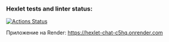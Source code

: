 ### Hexlet tests and linter status:
[![Actions Status](https://github.com/Denver1987/frontend-project-12/actions/workflows/hexlet-check.yml/badge.svg)](https://github.com/Denver1987/frontend-project-12/actions)

Приложение на Render: https://hexlet-chat-c5hq.onrender.com
